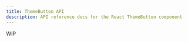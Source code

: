 ```yaml
---
title: ThemeButton API
description: API reference docs for the React ThemeButton component
---
```


<!-- TODO: Get api from @hrc/toggle-theme -->

WIP
